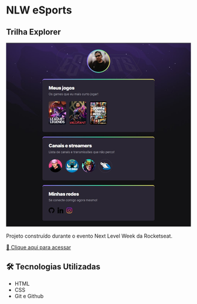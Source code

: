 # NLW eSports

## Trilha Explorer

![preview](/src/img/preview.jpg)

Projeto construído durante o evento Next Level Week da Rocketseat.

[🔗 Clique aqui para acessar](https://nlw-esports-fabricio.netlify.app/)

## 🛠️ Tecnologias Utilizadas

- HTML
- CSS
- Git e Github
